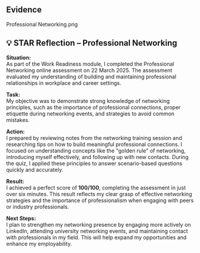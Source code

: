 ## Evidence
Professional Networking.png

## 💡 STAR Reflection – Professional Networking

**Situation:**  
As part of the Work Readiness module, I completed the Professional Networking online assessment on 22 March 2025. The assessment evaluated my understanding of building and maintaining professional relationships in workplace and career settings.

**Task:**  
My objective was to demonstrate strong knowledge of networking principles, such as the importance of professional connections, proper etiquette during networking events, and strategies to avoid common mistakes.

**Action:**  
I prepared by reviewing notes from the networking training session and researching tips on how to build meaningful professional connections. I focused on understanding concepts like the "golden rule" of networking, introducing myself effectively, and following up with new contacts. During the quiz, I applied these principles to answer scenario-based questions quickly and accurately.

**Result:**  
I achieved a perfect score of **100/100**, completing the assessment in just over six minutes. This result reflects my clear grasp of effective networking strategies and the importance of professionalism when engaging with peers or industry professionals.

**Next Steps:**  
I plan to strengthen my networking presence by engaging more actively on LinkedIn, attending university networking events, and maintaining contact with professionals in my field. This will help expand my opportunities and enhance my employability.

